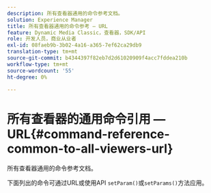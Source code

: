 ```yaml
---
description: 所有查看器通用的命令参考文档。
solution: Experience Manager
title: 所有查看器通用的命令参考 — URL
feature: Dynamic Media Classic，查看器，SDK/API
role: 开发人员，商业从业者
exl-id: 08faeb9b-3b02-4a16-a365-7ef62ca29db9
translation-type: tm+mt
source-git-commit: b4344397f82eb7d2d61020909f4acc7fddea210b
workflow-type: tm+mt
source-wordcount: '55'
ht-degree: 0%

---
```


# 所有查看器的通用命令引用 — URL{#command-reference-common-to-all-viewers-url}

所有查看器通用的命令参考文档。

下面列出的命令可通过URL或使用API `setParam()`或`setParams()`方法应用。
